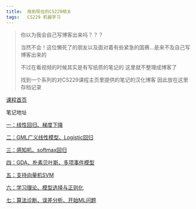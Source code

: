 ```yaml
---
title:	拖到现在的CS229相关
tags:	CS229 机器学习
---
```


> 你以为我会自己写博客出来吗？？？
> 
> 当然不会！这位懒死了的朋友以及面对着有些紧急的国赛...是来不及自己写博客出来的
>
> 不过在看视频的时候其实是有写纸质的笔记的 这里就不整理成博客了
>
> 找到一个系列的对CS229课程主页里提供的笔记的汉化博客 因此放在这里存档记录

[课程首页](http://cs229.stanford.edu)

笔记地址

[一：线性回归、梯度下降](https://www.cnblogs.com/logosxxw/p/4651231.html)

[二：GML广义线性模型、Logistic回归](https://www.cnblogs.com/logosxxw/p/4651398.html)

[三：感知机、softmax回归](https://www.cnblogs.com/logosxxw/p/4651413.html)

[四：GDA、朴素贝叶斯、多项事件模型](https://www.cnblogs.com/logosxxw/p/4651435.html)

[五：支持向量机SVM](https://www.cnblogs.com/logosxxw/p/4691979.html)

[六：学习理论、模型选择与正则化](https://www.cnblogs.com/logosxxw/p/4761087.html)

[七：算法诊断、误差分析、开始ML问题](https://www.cnblogs.com/logosxxw/p/4761407.html)


